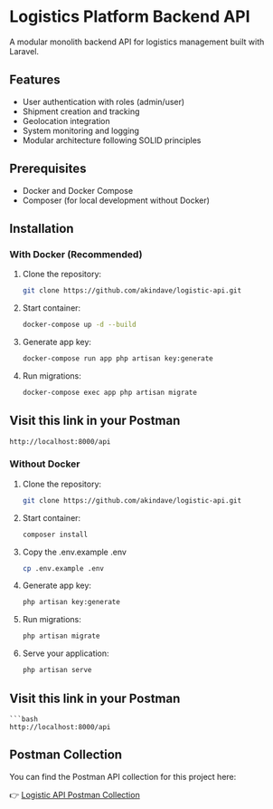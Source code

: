 # Logistics Platform Backend API

A modular monolith backend API for logistics management built with Laravel.

## Features

- User authentication with roles (admin/user)
- Shipment creation and tracking
- Geolocation integration
- System monitoring and logging
- Modular architecture following SOLID principles

## Prerequisites

- Docker and Docker Compose
- Composer (for local development without Docker)

## Installation

### With Docker (Recommended)

1. Clone the repository:
   ```bash
   git clone https://github.com/akindave/logistic-api.git
2. Start container:
   ```bash
   docker-compose up -d --build
3. Generate app key:
   ```bash
   docker-compose run app php artisan key:generate
4. Run migrations:
   ```bash
   docker-compose exec app php artisan migrate
## Visit this link in your Postman
    http://localhost:8000/api

### Without Docker

1. Clone the repository:
   ```bash
   git clone https://github.com/akindave/logistic-api.git
2. Start container:
   ```bash
   composer install
3. Copy the .env.example .env
    ```bash
    cp .env.example .env
4. Generate app key:
   ```bash
   php artisan key:generate
5. Run migrations:
   ```bash
   php artisan migrate
5. Serve your application:
   ```bash
   php artisan serve

## Visit this link in your Postman
    ```bash
    http://localhost:8000/api

## Postman Collection

You can find the Postman API collection for this project here:

👉 [Logistic API Postman Collection](link)